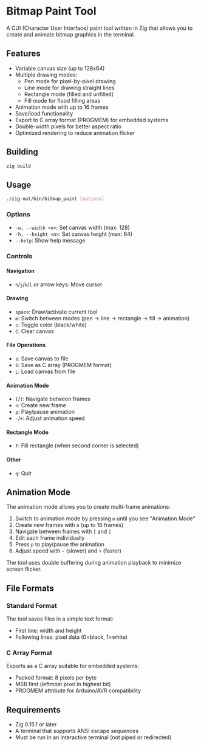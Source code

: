 # Bitmap Paint Tool

A CUI (Character User Interface) paint tool written in Zig that allows you to create and animate bitmap graphics in the terminal.

## Features

- Variable canvas size (up to 128x64)
- Multiple drawing modes:
  - Pen mode for pixel-by-pixel drawing
  - Line mode for drawing straight lines
  - Rectangle mode (filled and unfilled)
  - Fill mode for flood filling areas
- Animation mode with up to 16 frames
- Save/load functionality
- Export to C array format (PROGMEM) for embedded systems
- Double-width pixels for better aspect ratio
- Optimized rendering to reduce animation flicker

## Building

```bash
zig build
```

## Usage

```bash
./zig-out/bin/bitmap_paint [options]
```

### Options

- `-w, --width <n>`: Set canvas width (max: 128)
- `-h, --height <n>`: Set canvas height (max: 64)
- `--help`: Show help message

### Controls

#### Navigation
- `h`/`j`/`k`/`l` or arrow keys: Move cursor

#### Drawing
- `space`: Draw/activate current tool
- `m`: Switch between modes (pen → line → rectangle → fill → animation)
- `c`: Toggle color (black/white)
- `C`: Clear canvas

#### File Operations
- `s`: Save canvas to file
- `S`: Save as C array (PROGMEM format)
- `L`: Load canvas from file

#### Animation Mode
- `[`/`]`: Navigate between frames
- `n`: Create new frame
- `p`: Play/pause animation
- `-`/`+`: Adjust animation speed

#### Rectangle Mode
- `f`: Fill rectangle (when second corner is selected)

#### Other
- `q`: Quit

## Animation Mode

The animation mode allows you to create multi-frame animations:

1. Switch to animation mode by pressing `m` until you see "Animation Mode"
2. Create new frames with `n` (up to 16 frames)
3. Navigate between frames with `[` and `]`
4. Edit each frame individually
5. Press `p` to play/pause the animation
6. Adjust speed with `-` (slower) and `+` (faster)

The tool uses double buffering during animation playback to minimize screen flicker.

## File Formats

### Standard Format
The tool saves files in a simple text format:
- First line: width and height
- Following lines: pixel data (0=black, 1=white)

### C Array Format
Exports as a C array suitable for embedded systems:
- Packed format: 8 pixels per byte
- MSB first (leftmost pixel in highest bit)
- PROGMEM attribute for Arduino/AVR compatibility

## Requirements

- Zig 0.15.1 or later
- A terminal that supports ANSI escape sequences
- Must be run in an interactive terminal (not piped or redirected)